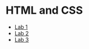 <h1>HTML and CSS</h1>

<ul>
<li><a href="Lab 1/index.html" target="_blank">Lab 1</a></li>
<li><a href="Lab 2/index.html" target="_blank">Lab 2</a></li>
<li><a href="Lab 3/index.html" target="_blank">Lab 3</a></li>
</ul>
